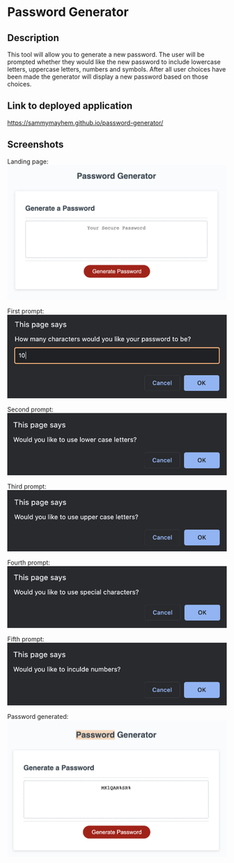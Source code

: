 # Password Generator

## Description

This tool will allow you to generate a new password. The user will be prompted whether they would like the new password to include lowercase letters, uppercase letters, numbers and symbols. After all user choices have been made the generator will display a new password based on those choices. 

## Link to deployed application

https://sammymayhem.github.io/password-generator/

## Screenshots

Landing page:
![image of landing page](assets/images/landing-page.png)

First prompt:
![image of first prompt asking for password length](assets/images/first-prompt.png)

Second prompt:
![image of the would you like to use lowercase letters prompt](assets/images/second-prompt.png)

Third prompt:
![image of the would you like to use ](assets/images/third-prompt.png)

Fourth prompt:
![](assets/images/fourth-prompt.png)

Fifth prompt:
![](assets/images/fifth-prompt.png)

Password generated:
![](assets/images/password-generated.png)